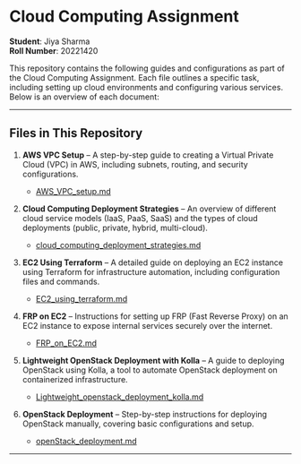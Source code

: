 # Cloud Computing Assignment

**Student**: Jiya Sharma  
**Roll Number**: 20221420

This repository contains the following guides and configurations as part of the Cloud Computing Assignment. Each file outlines a specific task, including setting up cloud environments and configuring various services. Below is an overview of each document:

---

## **Files in This Repository**

1. **AWS VPC Setup** – A step-by-step guide to creating a Virtual Private Cloud (VPC) in AWS, including subnets, routing, and security configurations.
   - [AWS_VPC_setup.md](./AWS_VPC_setup.md)

2. **Cloud Computing Deployment Strategies** – An overview of different cloud service models (IaaS, PaaS, SaaS) and the types of cloud deployments (public, private, hybrid, multi-cloud).
   - [cloud_computing_deployment_strategies.md](./cloud_computing_deployment_strategies.md)

3. **EC2 Using Terraform** – A detailed guide on deploying an EC2 instance using Terraform for infrastructure automation, including configuration files and commands.
   - [EC2_using_terraform.md](./EC2_using_terraform.md)

4. **FRP on EC2** – Instructions for setting up FRP (Fast Reverse Proxy) on an EC2 instance to expose internal services securely over the internet.
   - [FRP_on_EC2.md](./FRP_on_EC2.md)

5. **Lightweight OpenStack Deployment with Kolla** – A guide to deploying OpenStack using Kolla, a tool to automate OpenStack deployment on containerized infrastructure.
   - [Lightweight_openstack_deployment_kolla.md](./Lightweight_openstack_deployment_kolla.md)

6. **OpenStack Deployment** – Step-by-step instructions for deploying OpenStack manually, covering basic configurations and setup.
   - [openStack_deployment.md](./openStack_deployment.md)

---


